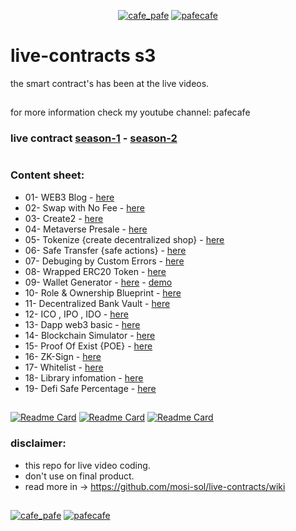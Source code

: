 <p align="center"> 
  <a href="https://twitter.com/cafe_pafe" target="blank"><img src="https://img.shields.io/twitter/follow/cafe_pafe?logo=twitter&style=plastic&labelColor=334455" alt="cafe_pafe" /></a> 
<a href="https://youtube.com/pafecafe" target="blank"><img src="https://img.shields.io/badge/youtube-watch-red/follow/cafe_pafe?logo=youtube&style=plastic&logoColor=red&labelColor=334455" alt="pafecafe" /></a> 
</p>

# live-contracts s3
the smart contract's has been at the live videos.
##
for more information check my youtube channel: pafecafe


### **live contract** [season-1](https://github.com/mosi-sol/live-contracts) - [season-2](https://github.com/mosi-sol/live-contracts-s2)

#
### Content sheet:

- 01- WEB3 Blog - [here](https://github.com/mosi-sol/live-contract-s3/tree/main/01-Web3%20Blog) 
- 02- Swap with No Fee - [here](https://github.com/mosi-sol/live-contract-s3/tree/main/02-Swap%20No%20Fee) 
- 03- Create2 - [here](https://github.com/mosi-sol/live-contract-s3/tree/main/03-%20Create2) 
- 04- Metaverse Presale - [here](https://github.com/mosi-sol/live-contract-s3/tree/main/04-Metaverse%20-%20sell%20lands%20logic) 
- 05- Tokenize {create decentralized shop} - [here](https://github.com/mosi-sol/live-contract-s3/tree/main/05-Tokenize) 
- 06- Safe Transfer {safe actions} - [here](https://github.com/mosi-sol/live-contract-s3/tree/main/06-SafeTransfer) 
- 07- Debuging by Custom Errors - [here](https://github.com/mosi-sol/live-contract-s3/tree/main/07-Error%20Debug) 
- 08- Wrapped ERC20 Token - [here](https://github.com/mosi-sol/live-contract-s3/tree/main/08-Wraped%20Token) 
- 09- Wallet Generator - [here](https://github.com/mosi-sol/live-contract-s3/tree/main/09-%20Wallet%20Generator%20Dapp) - [demo](https://mosi-sol.github.io/Wallet-Web3/) 
- 10- Role & Ownership Blueprint - [here](https://github.com/mosi-sol/live-contract-s3/tree/main/10-Role%20base%20contract) 
- 11- Decentralized Bank Vault - [here](https://github.com/mosi-sol/live-contract-s3/tree/main/11-%20Decentralized%20Bank%20Vault) 
- 12- ICO , IPO , IDO - [here](https://github.com/mosi-sol/live-contract-s3/tree/main/12-%20ICO) 
- 13- Dapp web3 basic - [here](https://github.com/mosi-sol/live-contract-s3/tree/main/13-%20Dapp%20infrastructure) 
- 14- Blockchain Simulator - [here](https://github.com/mosi-sol/live-contract-s3/tree/main/14-Blockchain%20Simulator) 
- 15- Proof Of Exist {POE} - [here](https://github.com/mosi-sol/live-contract-s3/tree/main/15-Proof%20of%20Exist) 
- 16- ZK-Sign - [here](https://github.com/mosi-sol/live-contract-s3/tree/main/16-ZK-Signature) 
- 17- Whitelist - [here](https://github.com/mosi-sol/live-contract-s3/tree/main/17-%20WhiteList) 
- 18- Library infomation - [here](https://github.com/mosi-sol/live-contract-s3/tree/main/18-%20Library%20information) 
- 19- Defi Safe Percentage - [here](https://github.com/mosi-sol/live-contract-s3/tree/main/19-Defi%20Safe%20Percentage) 


##

[![Readme Card](https://github-readme-stats.vercel.app/api/pin/?username=mosi-sol&repo=live-contracts)](https://github.com/mosi-sol/live-contracts)
[![Readme Card](https://github-readme-stats.vercel.app/api/pin/?username=mosi-sol&repo=live-contracts-s2)](https://github.com/mosi-sol/live-contracts-s2)
[![Readme Card](https://github-readme-stats.vercel.app/api/pin/?username=mosi-sol&repo=live-contract-s3)](https://github.com/mosi-sol/live-contract-s3)

### disclaimer:

- this repo for live video coding.
- don't use on final product.
- read more in -> https://github.com/mosi-sol/live-contracts/wiki

##
<div>
<span align="left"> 
<a href="https://github.com/mosi-sol/live-contract-s3" target="blank">
  <img src="https://img.shields.io/badge/License-MIT-blue?style=flat" alt="cafe_pafe" /></a>  
</span>
<span align="center"> 
<a href="https://img.shields.io/twitter/url?url=https%3A%2F%2Fgithub.com%2Fmosi-sol%2Flive-contract-s3" target="blank"><img src="https://img.shields.io/twitter/url?url=https%3A%2F%2Fgithub.com%2Fmosi-sol%2Flive-contract-s3" alt="pafecafe" /></a> 
</span>
</div>
